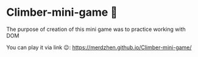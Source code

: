 # Climber-mini-game 🗻
The purpose of creation of this mini game was to practice working with DOM

You can play it via link 😉:
https://merdzhen.github.io/Climber-mini-game/
